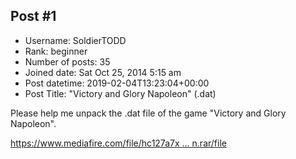 ## Post #1
- Username: SoldierTODD
- Rank: beginner
- Number of posts: 35
- Joined date: Sat Oct 25, 2014 5:15 am
- Post datetime: 2019-02-04T13:23:04+00:00
- Post Title: "Victory and Glory Napoleon" (.dat)

Please help me unpack the .dat file of the game "Victory and Glory Napoleon".

[https://www.mediafire.com/file/hc127a7x ... n.rar/file](https://www.mediafire.com/file/hc127a7xjctlnqy/Napoleon.rar/file)

